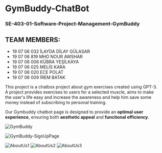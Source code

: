 # GymBuddy-ChatBot
### SE-403-01-Software-Project-Management-GymBuddy

## TEAM MEMBERS:

- 19 07 06 032 İLAYDA DİLAY GÜLASAR 
- 19 07 06 819 MHD NOUR AWSHAR
- 19 07 06 006 KÜBRA YEŞİLKAYA
- 19 07 06 025 MELİS KARA
- 19 07 06 020 ECE POLAT
- 19 07 06 009 İREM BATAK

This project is a chatbox project about gym exercises created using GPT-3. 
A project provides exercises to users for a selected muscle, aims to make the user's life easy and increase the awareness and help him save some money instead of subscribing to personal training.

Our Gymbuddy chatbot page is designed to provide an **optimal user experience**, ensuring both **aesthetic appeal** and **functional efficiency**. 

![GymBuddy](https://user-images.githubusercontent.com/93487264/229644868-b561b03a-6db8-4923-986e-7084301a462f.png)

![GymBuddy-SignUpPage](https://user-images.githubusercontent.com/119593384/230716761-534bfec7-a21c-4f0e-a79d-ff411077276f.png)

![AboutUs1](https://user-images.githubusercontent.com/76444340/230738075-7cb6116c-9eb4-48f3-81f2-efdb769e40eb.png)
![AboutUs2](https://user-images.githubusercontent.com/76444340/230738078-2a8aed3b-7f8d-430d-a89e-0c29a3e35a72.png)
![AboutUs3](https://user-images.githubusercontent.com/76444340/230738082-0fd756e3-5dbb-43d4-8314-b1422d552fa7.png)

